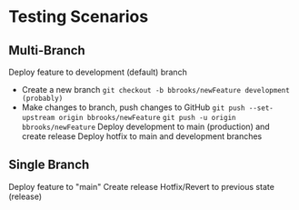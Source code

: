 # Testing Scenarios
## Multi-Branch
Deploy feature to development (default) branch
* Create a new branch
```git checkout -b bbrooks/newFeature development (probably)```
* Make changes to branch, push changes to GitHub
```git push --set-upstream origin bbrooks/newFeature```
```git push -u origin bbrooks/newFeature```
Deploy development to main (production) and create release
Deploy hotfix to main and development branches

## Single Branch
Deploy feature to "main"
Create release
Hotfix/Revert to previous state (release)